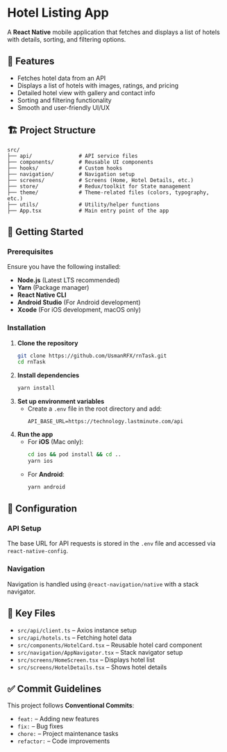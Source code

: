 # Hotel Listing App

A **React Native** mobile application that fetches and displays a list of hotels with details, sorting, and filtering options.

## 📌 Features
- Fetches hotel data from an API
- Displays a list of hotels with images, ratings, and pricing
- Detailed hotel view with gallery and contact info
- Sorting and filtering functionality
- Smooth and user-friendly UI/UX

## 🏗 Project Structure
```
src/
├── api/               # API service files
├── components/        # Reusable UI components
├── hooks/             # Custom hooks
├── navigation/        # Navigation setup
├── screens/           # Screens (Home, Hotel Details, etc.)
├── store/             # Redux/toolkit for State management
├── theme/             # Theme-related files (colors, typography, etc.)
├── utils/             # Utility/helper functions
├── App.tsx            # Main entry point of the app
```

## 🚀 Getting Started
### Prerequisites
Ensure you have the following installed:
- **Node.js** (Latest LTS recommended)
- **Yarn** (Package manager)
- **React Native CLI**
- **Android Studio** (For Android development)
- **Xcode** (For iOS development, macOS only)

### Installation
1. **Clone the repository**
   ```sh
   git clone https://github.com/UsmanRFX/rnTask.git
   cd rnTask
   ```
2. **Install dependencies**
   ```sh
   yarn install
   ```
3. **Set up environment variables**
   - Create a `.env` file in the root directory and add:
     ```env
     API_BASE_URL=https://technology.lastminute.com/api
     ```
4. **Run the app**
   - For **iOS** (Mac only):
     ```sh
     cd ios && pod install && cd ..
     yarn ios
     ```
   - For **Android**:
     ```sh
     yarn android
     ```

## 🔧 Configuration
### API Setup
The base URL for API requests is stored in the `.env` file and accessed via `react-native-config`.

### Navigation
Navigation is handled using `@react-navigation/native` with a stack navigator.

## 📂 Key Files
- `src/api/client.ts` – Axios instance setup
- `src/api/hotels.ts` – Fetching hotel data
- `src/components/HotelCard.tsx` – Reusable hotel card component
- `src/navigation/AppNavigator.tsx` – Stack navigator setup
- `src/screens/HomeScreen.tsx` – Displays hotel list
- `src/screens/HotelDetails.tsx` – Shows hotel details

## ✅ Commit Guidelines
This project follows **Conventional Commits**:
- `feat:` – Adding new features
- `fix:` – Bug fixes
- `chore:` – Project maintenance tasks
- `refactor:` – Code improvements

